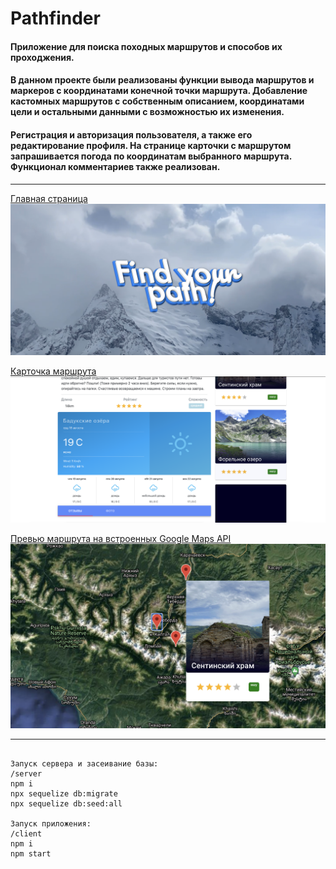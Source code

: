 # Pathfinder​  

#### Приложение для поиска походных маршрутов и способов их проходжения.
#### В данном проекте были реализованы функции вывода маршрутов и маркеров с координатами конечной точки маршрута. Добавление кастомных маршрутов с собственным описанием, координатами цели и остальными данными с возможностью их изменения.
#### Регистрация и авторизация пользователя, а также его редактирование профиля. На странице карточки с маршрутом запрашивается погода по координатам выбранного маршрута. Функционал комментариев также реализован.

-----------

[Главная страница](./server/public/stylesheets/screenshot0.png)  
![Главная страница](./server/public/stylesheets/screenshot0.png "mainpage")  

[Карточка маршрута](./server/public/stylesheets/screenshot1.png)
![Карточка маршрута](./server/public/stylesheets/screenshot1.png "card")  

[Превью маршрута на встроенных Google Maps API](./server/public/stylesheets/screenshot2.png)
![Превью маршрута на встроенных Google Maps API](./server/public/stylesheets/screenshot2.png "preview")  



-----------

```

Запуск сервера и засеивание базы:
/server
npm i 
npx sequelize db:migrate
npx sequelize db:seed:all

Запуск приложения:
/client
npm i 
npm start
